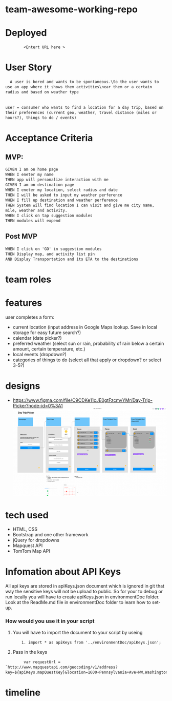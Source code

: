 # team-awesome-working-repo

# Deployed 
```
        <Entert URL here >
```

# User Story
```
  A user is bored and wants to be spontaneous.\So the user wants to use an app where it shows them activities\near them or a certain radius and based on weather type


user = consumer who wants to find a location for a day trip, based on their preferences (current geo, weather, travel distance (miles or hours?), things to do / events)
```

# Acceptance Criteria
## MVP:
```
GIVEN I am on home page
WHEN I eneter my name
THEN app will personalize interaction with me
GIVEN I am on destination page
WHEN I eneter my location, select radius and date
THEN I will be asked to input my weather perference
WHEN I fill up destination and weather perference 
THEN System will find location I can visit and give me city name, mile, weather and activity.
WHEN I click on tap suggestion modules
THEN modules will expend

```
## Post MVP
```
WHEN I click on 'GO' in suggestion modules
THEN Display map, and activity list pin
AND Display Transportation and its ETA to the destinations

```
# team roles



# features
user completes a form:
- current location (input address in Google Maps lookup. Save in local storage for easy future search?)
- calendar (date picker?)
- preferred weather (select sun or rain, probability of rain below a certain amount, certain temperature, etc.)
- local events (dropdown?)
- categories of things to do (select all that apply or dropdown? or select 3-5?)

# designs
- https://www.figma.com/file/C9CDKe11cJE0gtFzcmvYMr/Day-Trip-Picker?node-id=0%3A1
![Image at start.](./assets/images/wireframe.png)
# tech used
- HTML, CSS
- Bootstrap and one other framework
- jQuery for dropdowns
- Mapquest API
- TomTom Map API
# Infomation about API Keys
All api keys are stored in apiKeys.json document which is ignored in git that way the sensitive keys will not be upload to public. So for your to debug or run locally you will have to create apiKeys.json in environmentDoc folder. 
Look at the ReadMe.md file in environmentDoc folder to learn how to set-up.
### How would you use it in your script
1. You will have to import the document to your script by useing 
```
       1. import * as apiKeys from '../environmentDoc/apiKeys.json'; 
```
2. Pass in the keys
```
        var requestUrl = `http://www.mapquestapi.com/geocoding/v1/address?key=${apiKeys.mapQuestKey}&location=1600+Pennsylvania+Ave+NW,Washington,DC,20500`;

```

# timeline

